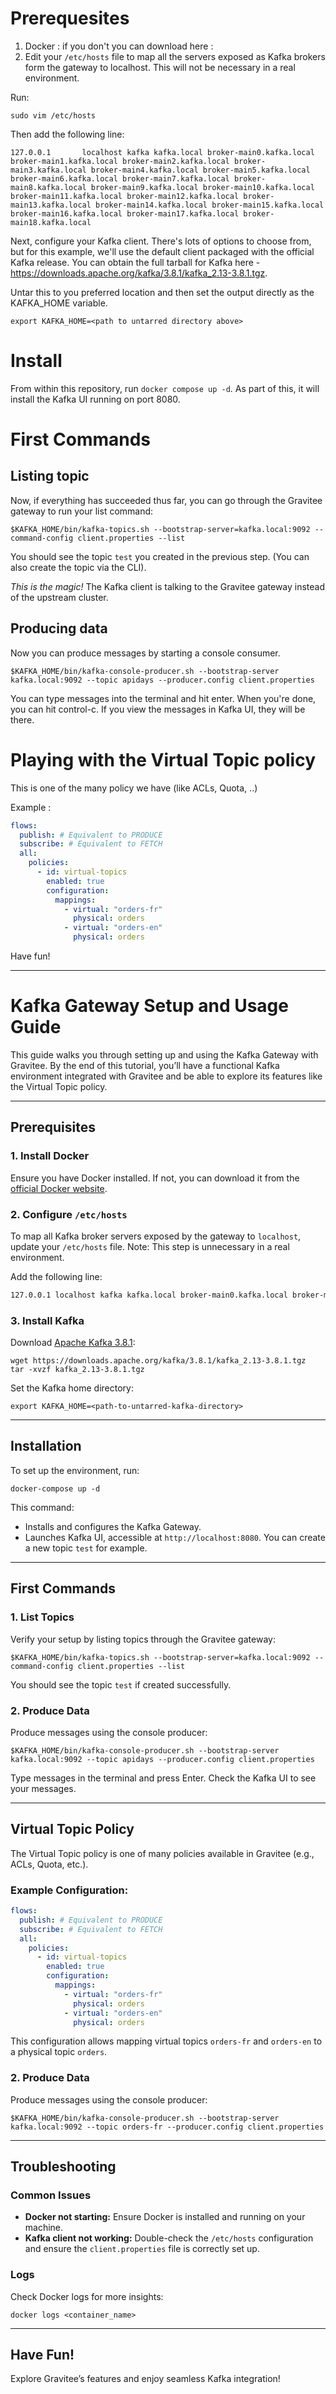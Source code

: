 # Prerequesites

1. Docker : if you don't you can download here : 
2. Edit your `/etc/hosts` file to map all the servers exposed as Kafka brokers form the gateway to localhost. This will not be necessary in a real environment.

Run:
```shell
sudo vim /etc/hosts
```

Then add the following line:
```
127.0.0.1       localhost kafka kafka.local broker-main0.kafka.local broker-main1.kafka.local broker-main2.kafka.local broker-main3.kafka.local broker-main4.kafka.local broker-main5.kafka.local broker-main6.kafka.local broker-main7.kafka.local broker-main8.kafka.local broker-main9.kafka.local broker-main10.kafka.local broker-main11.kafka.local broker-main12.kafka.local broker-main13.kafka.local broker-main14.kafka.local broker-main15.kafka.local broker-main16.kafka.local broker-main17.kafka.local broker-main18.kafka.local
```

Next, configure your Kafka client. There's lots of options to choose from, but for this example, we'll use the default client packaged with the official Kafka release. You can obtain the full tarball for Kafka here - https://downloads.apache.org/kafka/3.8.1/kafka_2.13-3.8.1.tgz.

Untar this to you preferred location and then set the output directly as the KAFKA_HOME variable.

```shell
export KAFKA_HOME=<path to untarred directory above>
```

# Install

From within this repository, run `docker compose up -d`. As part of this, it will install the Kafka UI running on port 8080.

# First Commands

## Listing topic

Now, if everything has succeeded thus far, you can go through the Gravitee gateway to run your list command:

```shell
$KAFKA_HOME/bin/kafka-topics.sh --bootstrap-server=kafka.local:9092 --command-config client.properties --list
```

You should see the topic `test` you created in the previous step. (You can also create the topic via the CLI).

*This is the magic!* The Kafka client is talking to the Gravitee gateway instead of the upstream cluster.

## Producing data

Now you can produce messages by starting a console consumer.

```shell
$KAFKA_HOME/bin/kafka-console-producer.sh --bootstrap-server kafka.local:9092 --topic apidays --producer.config client.properties
```

You can type messages into the terminal and hit enter. When you're done, you can hit control-c. If you view the messages in Kafka UI, they will be there.

# Playing with the Virtual Topic policy

This is one of the many policy we have (like ACLs, Quota, ..)

Example :
```yaml
flows:
  publish: # Equivalent to PRODUCE
  subscribe: # Equivalent to FETCH
  all:
    policies:
      - id: virtual-topics
        enabled: true
        configuration:
          mappings:
            - virtual: "orders-fr"
              physical: orders
            - virtual: "orders-en"
              physical: orders
```

Have fun!



---------



# Kafka Gateway Setup and Usage Guide

This guide walks you through setting up and using the Kafka Gateway with Gravitee. By the end of this tutorial, you’ll have a functional Kafka environment integrated with Gravitee and be able to explore its features like the Virtual Topic policy.

---

## Prerequisites

### 1. Install Docker
Ensure you have Docker installed. If not, you can download it from the [official Docker website](https://www.docker.com/products/docker-desktop/).

### 2. Configure `/etc/hosts`
To map all Kafka broker servers exposed by the gateway to `localhost`, update your `/etc/hosts` file. Note: This step is unnecessary in a real environment.

Add the following line:
```txt
127.0.0.1 localhost kafka kafka.local broker-main0.kafka.local broker-main1.kafka.local broker-main2.kafka.local broker-main3.kafka.local broker-main4.kafka.local broker-main5.kafka.local broker-main6.kafka.local broker-main7.kafka.local broker-main8.kafka.local broker-main9.kafka.local broker-main10.kafka.local broker-main11.kafka.local broker-main12.kafka.local broker-main13.kafka.local broker-main14.kafka.local broker-main15.kafka.local broker-main16.kafka.local broker-main17.kafka.local broker-main18.kafka.local
```

### 3. Install Kafka
Download [Apache Kafka 3.8.1](https://downloads.apache.org/kafka/3.8.1/kafka_2.13-3.8.1.tgz):

```shell
wget https://downloads.apache.org/kafka/3.8.1/kafka_2.13-3.8.1.tgz
tar -xvzf kafka_2.13-3.8.1.tgz
```

Set the Kafka home directory:
```shell
export KAFKA_HOME=<path-to-untarred-kafka-directory>
```

---

## Installation

To set up the environment, run:
```shell
docker-compose up -d
```

This command:
- Installs and configures the Kafka Gateway.
- Launches Kafka UI, accessible at `http://localhost:8080`. You can create a new topic `test` for example.

---

## First Commands

### 1. List Topics
Verify your setup by listing topics through the Gravitee gateway:
```shell
$KAFKA_HOME/bin/kafka-topics.sh --bootstrap-server=kafka.local:9092 --command-config client.properties --list
```

You should see the topic `test` if created successfully.

### 2. Produce Data
Produce messages using the console producer:
```shell
$KAFKA_HOME/bin/kafka-console-producer.sh --bootstrap-server kafka.local:9092 --topic apidays --producer.config client.properties
```

Type messages in the terminal and press Enter. Check the Kafka UI to see your messages.

---

## Virtual Topic Policy

The Virtual Topic policy is one of many policies available in Gravitee (e.g., ACLs, Quota, etc.).

### Example Configuration:
```yaml
flows:
  publish: # Equivalent to PRODUCE
  subscribe: # Equivalent to FETCH
  all:
    policies:
      - id: virtual-topics
        enabled: true
        configuration:
          mappings:
            - virtual: "orders-fr"
              physical: orders
            - virtual: "orders-en"
              physical: orders
```

This configuration allows mapping virtual topics `orders-fr` and `orders-en` to a physical topic `orders`.

### 2. Produce Data
Produce messages using the console producer:
```shell
$KAFKA_HOME/bin/kafka-console-producer.sh --bootstrap-server kafka.local:9092 --topic orders-fr --producer.config client.properties
```

---

## Troubleshooting

### Common Issues
- **Docker not starting:** Ensure Docker is installed and running on your machine.
- **Kafka client not working:** Double-check the `/etc/hosts` configuration and ensure the `client.properties` file is correctly set up.

### Logs
Check Docker logs for more insights:
```shell
docker logs <container_name>
```

---

## Have Fun!

Explore Gravitee’s features and enjoy seamless Kafka integration!
